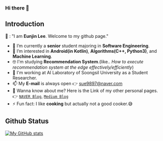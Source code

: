 ### Hi there 👋

## Introduction 
👩 : "I am **Eunjin Lee**. Welcome to my github page."

- 🔭 I’m currently a **senior** student majoring in **Software Engineering**.
- 🌱 I’m interested in **Android(in Kotlin)**, **Algorithms(C++, Python3)**, and **Machine Learning**.
- 🤓 I'm studying **Recommendation System**.(like.. *How to execute recommendation system at the edge effectively/efficiently*)
- 💼 I'm working at AI Laboratory of Soongsil University as a Student Researcher.
- 📫 My **E-mail** is always open 👉 sue9897@naver.com
- 👐 Wanna know about me? Here is the Link of my other personal pages.
👉 [`NAVER Blog`](https://blog.naver.com/sue9897), [`Medium Blog`](https://medium.com/@witheunjin)
- ⚡ Fun fact: I like **cooking** but actually not a good cooker.😅

## Github Status
[![My GitHub stats](https://github-readme-stats.vercel.app/api?username=witheunjin)](https://github.com/anuraghazra/github-readme-stats)

